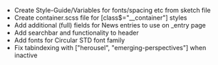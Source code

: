 <!-- markdownlint-disable -->
* Create Style-Guide/Variables for fonts/spacing etc from sketch file
* Create container.scss file for [class$="__container"] styles
* Add additional (full) fields for News entries to use on _entry page
* Add searchbar and functionality to header
* Add fonts for Circular STD font family
* Fix tabindexing with ["herousel", "emerging-perspectives"] when inactive